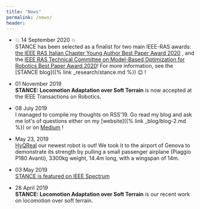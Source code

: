 ```yaml
---
title: "News"
permalink: /news/
header:
---
```


<!--
- 01 Jun 2019 <br>
  **I'm going to RSS** <br>
  I will be attending RSS 2019 in Freiburg, Germany. Hope to meet you all there. 

- 20 May 2019 <br>
  **I'm looking for Students!** <br>
  I am looking for master students (for an internship or thesis) to work with me
  at the DLS lab on Whole Body Control for Legged Robots. 
  For more information, visit this [link](https://iit-dlslab.github.io/internship-positions/soft_terrain_passivity.pdf) for my own topic or this [link](https://dls.iit.it/open-positions/bsc-msc-phd) for open positions at the DLS lab. 
-->

- :collision: 14 September 2020  :collision: <br>
 STANCE has been selected as a finalist for two main IEEE-RAS awards:
[the IEEE RAS Italian Chapter Young Author Best Paper Award 2020](http://www.i-ras.it/node/129)
, and the [IEEE RAS Technical Committee on Model-Based Optimization for Robotics Best Paper Award 2020](https://www.ieee-ras.org/model-based-optimization-for-robotics/362-news/news-tc-on-model-based-optimization-for-robotics/1694-2019-tc-on-model-based-optimization-for-robotics-best-paper-award)!
For more information, see the [STANCE blog]({% link _research/stance.md %}) :wink: !

- 01 November 2019  <br>
**STANCE: Locomotion Adaptation over Soft Terrain**
is now accepted at the IEEE Transactions on Robotics. 

- 08 July 2019 <br>
I managed to compile my thoughts on RSS'19. Go read my blog and ask me lot's of questions
either on my [website]({% link _blog/blog-2.md %}) or on [Medium](https://medium.com/@shamelfahmi/my-thoughts-on-rss19-feff8f8dfc57) !

- May 23, 2019 <br>
<a href="https://dls.iit.it/robots1/hyqreal">HyQReal</a>
 our newest robot is out! We took it to the airport of Genova to demonstrate its strength by pulling a small passenger airplane (Piaggio P180 Avanti), 3300kg weight, 14.4m long, with a wingspan of 14m. 


- 03 May 2019 <br>
  [STANCE is featured on IEEE Spectrum](https://spectrum.ieee.org/automaton/robotics/robotics-hardware/video-friday-watch-this-robocop-make-a-traffic-stop)

- 28 April 2019 <br>
  **STANCE: Locomotion Adaptation over Soft Terrain** is our recent work on locomotion over soft terrain.<br>
 